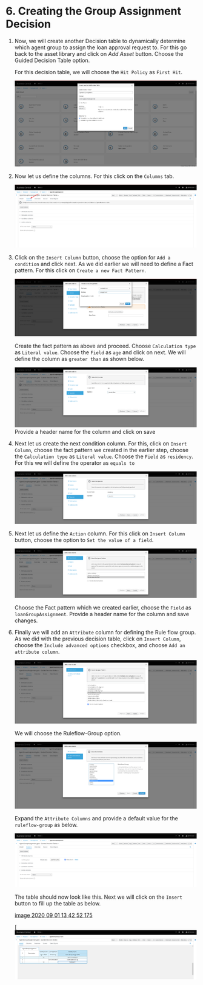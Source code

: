 # 6. Creating the Group Assignment Decision

1. Now, we will create another Decision table to dynamically determine which agent group to assign the loan approval request to. For this go back to the asset library and click on *Add Asset* button. Choose the Guided Decision Table option.

   For this decision table, we will choose the `Hit Policy` as `First Hit`.

   ![Decision Table](images/group-assignment-gdt1.png)

2. Now let us define the columns. For this click on the `Columns` tab.

   ![Decision Table Columns](images/group-assignment-gdt2.png)

3. Click on the `Insert Column` button, choose the option for `Add a condition` and click next. As we did earlier we will need to define a Fact pattern. For this click on `Create a new Fact Pattern`.

   ![Decision Table fact patterns](images/group-assignment-gdt3.png)

   Create the fact pattern as above and proceed. Choose `Calculation type` as `Literal value`. Choose the `Field` as `age` and click on next. We will define the column as `greater than` as shown below.

   ![Decision Table Operator](images/group-assignment-gdt4.png)Provide a header name for the column and click on save

4. Next let us create the next condition column. For this, click on `Insert Column`, choose the fact pattern we created in the earlier step, choose the `Calculation type` as `Literal value`. Choose the `Field` as `residency`. For this we will define the operator as `equals to`

   ![Decision Table Operator 2](images/group-assignment-gdt5.png)

5. Next let us define the `Action` column. For this click on `Insert Column` button, choose the option to `Set the value of a field`.

   ![Decision table new column](images/group-assignment-gdt6.png)

   Choose the Fact pattern which we created earlier, choose the `Field` as `loanGroupAssignment`. Provide a header name for the column and save changes.

6. Finally we will add an `Attribute` column for defining the Rule flow group. As we did with the previous decision table, click on `Insert Column`, choose the `Include advanced options` checkbox, and choose `Add an attribute column`.

   ![Decision table attribute](images/group-assignment-gdt7.png)

   We will choose the Ruleflow-Group option.

   ![Decision Table Attribute 2](images/group-assignment-gdt8.png)

   Expand the `Attribute Columns` and provide a default value for the `ruleflow-group` as below.

   ![Rule flow group](images/group-assignment-ruleflow.png)

   The table should now look like this. Next we will click on the `Insert` button to fill up the table as below.

   [image 2020 09 01 13 42 52 175](images/image-2020-09-01-13-42-52-175.png)

   [![Decision Table Values](images/group-assignment-dt-values.png)

